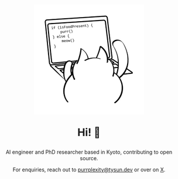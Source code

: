 <p align='center'>
  <img src="https://raw.githubusercontent.com/tysun/tysun/refs/heads/main/programmer-cat.jpg" alt="Tysun's Avatar" width="300" height="300">
</p>

<p align='center' style="font-size: 2em; font-weight: bold;">
  Hi! 👋
</p>

<p align='center'>
  AI engineer and PhD researcher based in Kyoto, contributing to open source.
</p>

<p align='center'>
  For enquiries, reach out to <a href="mailto:purrplexity@tysun.dev">purrplexity@tysun.dev</a> or over on <a href="https://x.com/tysun">X</a>.
</p>

